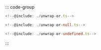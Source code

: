 ::: code-group

```typescript twoslash [unwrapOr]
<!--@include: ./unwrap-or.ts-->
```

```typescript twoslash [unwrapOrNull]
<!--@include: ./unwrap-or-null.ts-->
```

```typescript twoslash [unwrapOrUndefined]
<!--@include: ./unwrap-or-undefined.ts-->
```

:::